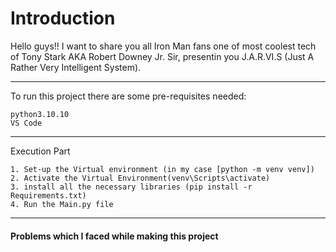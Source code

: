 # Introduction
Hello guys!! I want to share you all Iron Man fans one of most coolest tech of Tony Stark AKA Robert Downey Jr. Sir, presentin you J.A.R.VI.S (Just A Rather Very Intelligent System).

---

To run this project there are some pre-requisites needed:

```
python3.10.10
VS Code
```
---

Execution Part
```
1. Set-up the Virtual environment (in my case [python -m venv venv])
2. Activate the Virtual Environment(venv\Scripts\activate)
3. install all the necessary libraries (pip install -r Requirements.txt)
4. Run the Main.py file
```

---

#### Problems which I faced while making this project ####

<div style={{background-image:"url("https://github.com/user-attachments/assets/a60f4b84-ce99-4825-81a4-a118617b0de8")"}}></div>
